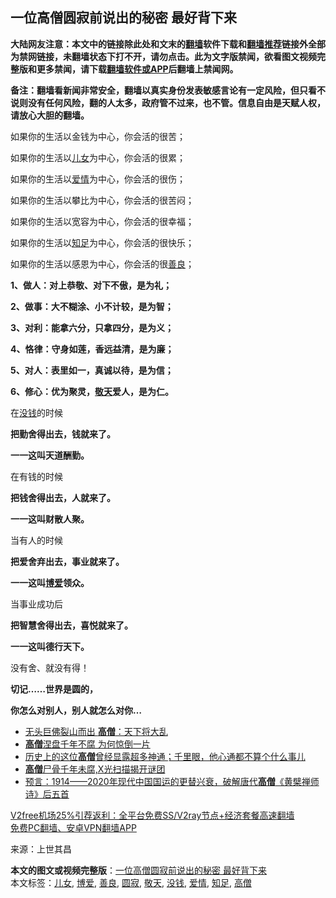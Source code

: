  <h2>一位高僧圆寂前说出的秘密 最好背下来</h2> <p class="notice"><b>大陆网友注意：本文中的链接除此处和文末的<a href="https://github.com/bannedbook/fanqiang" >翻墙</a>软件下载和<a href="https://github.com/killgcd/justmysocks/blob/master/README.md">翻墙推荐</a>链接外全部为禁网链接，未翻墙状态下打不开，请勿点击。此为文字版禁闻，欲看图文视频完整版和更多禁闻，请下载<a href="https://github.com/bannedbook/fanqiang">翻墙软件或APP</a>后翻墙上禁闻网。</p><p>备注：翻墙看新闻非常安全，翻墙以真实身份发表敏感言论有一定风险，但只看不说则没有任何风险，翻的人太多，政府管不过来，也不管。信息自由是天赋人权，请放心大胆的翻墙。</b></p>  <div class="entry"> <p id="conimg">如果你的生活以金钱为中心，你会活的很苦；</p> <p>如果你的生活以<a href="https://www.bannedbook.org/bnews/tag/%E5%84%BF%E5%A5%B3/" class="st_tag internal_tag" rel="tag" title="标签 儿女 下的日志">儿女</a>为中心，你会活的很累；</p> <p>如果你的生活以<a href="https://www.bannedbook.org/bnews/tag/%e7%88%b1%e6%83%85/" class="st_tag internal_tag" rel="tag" title="标签 爱情 下的日志">爱情</a>为中心，你会活的很伤；</p> <p>如果你的生活以攀比为中心，你会活的很苦闷；</p> <p>如果你的生活以宽容为中心，你会活的很幸福；</p> <p>如果你的生活以<a href="https://www.bannedbook.org/bnews/tag/%E7%9F%A5%E8%B6%B3/" class="st_tag internal_tag" rel="tag" title="标签 知足 下的日志">知足</a>为中心，你会活的很快乐；</p> <p>如果你的生活以感恩为中心，你会活的很<a href="https://www.bannedbook.org/bnews/tag/%E5%96%84%E8%89%AF/" class="st_tag internal_tag" rel="tag" title="标签 善良 下的日志">善良</a>；</p> <p><strong>1、做人：对上恭敬、对下不傲，是为礼；</strong></p> <p><strong>2、做事：大不糊涂、小不计较，是为智；</strong></p> <p><strong>3、对利：能拿六分，只拿四分，是为义；</strong></p>  <p><strong>4、恪律：守身如莲，香远益清，是为廉；</strong></p> <p><strong>5、对人：表里如一，真诚以待，是为信；</strong></p> <p><strong>6、修心：优为聚灵，<a href="https://www.bannedbook.org/bnews/tag/%E6%95%AC%E5%A4%A9/" class="st_tag internal_tag" rel="tag" title="标签 敬天 下的日志">敬天</a>爱人，是为仁。</strong></p> <p>在<a href="https://www.bannedbook.org/bnews/tag/%E6%B2%A1%E9%92%B1/" class="st_tag internal_tag" rel="tag" title="标签 没钱 下的日志">没钱</a>的时候</p> <p><strong>把勤舍得出去，钱就来了。</strong></p> <p><strong>一一这叫天道酬勤。</strong></p> <p><strong></strong></p> <p>在有钱的时候</p> <p><strong>把钱舍得出去，人就来了。</strong></p> <p><strong>一一这叫财散人聚。</strong></p>  <p><strong></strong></p> <p>当有人的时候</p> <p><strong>把爱舍弃出去，事业就来了。</strong></p> <p><strong>一一这叫<a href="https://www.bannedbook.org/bnews/tag/%E5%8D%9A%E7%88%B1/" class="st_tag internal_tag" rel="tag" title="标签 博爱 下的日志">博爱</a>领众。</strong></p> <p>当事业成功后</p> <p><strong>把智慧舍得出去，喜悦就来了。</strong></p> <p><strong>一一这叫德行天下。</strong></p> <p>没有舍、就没有得！</p> <p><strong>切记……世界是圆的，</strong></p> <p><strong>你怎么对别人，别人就怎么对你…</strong></p>  <p><strong></strong></p> <ul class='op-related-articles' title='相关阅读'> <li><a href='https://www.bannedbook.org/bnews/lifebaike/20201222/1452632.html' target='_blank'>无头巨佛裂山而出 <b>高僧</b>：天下将大乱</a></li> <li><a href='https://www.bannedbook.org/bnews/ccpdope/20201215/1448107.html' target='_blank'><b>高僧</b>涅盘千年不腐 为何惊倒一片</a></li> <li><a href='https://www.bannedbook.org/bnews/bannedvideo/20201209/1444471.html' target='_blank'>历史上的这位<b>高僧</b>曾经显露超多神通；千里眼，他心通都不算个什么事儿</a></li> <li><a href='https://www.bannedbook.org/bnews/comments/20201128/1438783.html' target='_blank'><b>高僧</b>尸骨千年未腐,X光扫描揭开谜团</a></li> <li><a href='https://www.bannedbook.org/bnews/bannedvideo/20200807/1386053.html' target='_blank'>预言：1914——2020年现代中国国运的更替兴衰，破解唐代<b>高僧</b>《黄檗禅师诗》后五首</a></li> </ul> <p class="texttj"> <a href="https://github.com/bannedbook/fanqiang/wiki/V2ray%E6%9C%BA%E5%9C%BA" target="_blank">V2free机场25%引荐返利：全平台免费SS/V2ray节点+经济套餐高速翻墙</a><br/> <a href="https://github.com/bannedbook/fanqiang/wiki/%E7%A6%81%E9%97%BB%E7%BD%91%E5%AE%89%E5%8D%93%E7%BF%BB%E5%A2%99%E6%96%B0%E9%97%BBAPP" target="_blank">免费PC翻墙、安卓VPN翻墙APP</a></p><p> 来源：上世其昌 </p><a name='sharetosocial'></a>       <div><b>本文的图文或视频完整版</b>：<a href='https://www.bannedbook.org/bnews/funmedia/20201224/1454162.html'>一位高僧圆寂前说出的秘密 最好背下来</a></div>  </div><!--END ENTRY--> <div class="postfooter"> <div>本文标签：<a href="https://www.bannedbook.org/bnews/tag/%E5%84%BF%E5%A5%B3/" rel="tag">儿女</a>, <a href="https://www.bannedbook.org/bnews/tag/%E5%8D%9A%E7%88%B1/" rel="tag">博爱</a>, <a href="https://www.bannedbook.org/bnews/tag/%E5%96%84%E8%89%AF/" rel="tag">善良</a>, <a href="https://www.bannedbook.org/bnews/tag/%E5%9C%86%E5%AF%82/" rel="tag">圆寂</a>, <a href="https://www.bannedbook.org/bnews/tag/%E6%95%AC%E5%A4%A9/" rel="tag">敬天</a>, <a href="https://www.bannedbook.org/bnews/tag/%E6%B2%A1%E9%92%B1/" rel="tag">没钱</a>, <a href="https://www.bannedbook.org/bnews/tag/%e7%88%b1%e6%83%85/" rel="tag">爱情</a>, <a href="https://www.bannedbook.org/bnews/tag/%E7%9F%A5%E8%B6%B3/" rel="tag">知足</a>, <a href="https://www.bannedbook.org/bnews/tag/%e9%ab%98%e5%83%a7/" rel="tag">高僧</a></div>  </div><!--END POSTFOOTER--> 